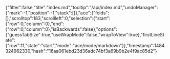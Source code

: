 {"filter":false,"title":"index.md","tooltip":"/api/index.md","undoManager":{"mark":-1,"position":-1,"stack":[]},"ace":{"folds":[],"scrolltop":183,"scrollleft":0,"selection":{"start":{"row":0,"column":0},"end":{"row":0,"column":0},"isBackwards":false},"options":{"guessTabSize":true,"useWrapMode":false,"wrapToView":true},"firstLineState":{"row":11,"state":"start","mode":"ace/mode/markdown"}},"timestamp":1484324962330,"hash":"16aa061ebd23d36adc74bf3a69b9b2e4f9ac85d2"}
